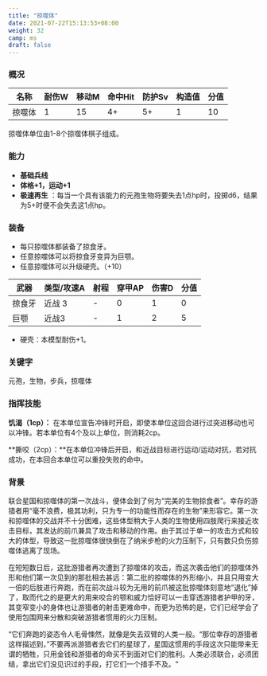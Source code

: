 ```yaml
---
title: "掠噬体"
date: 2021-07-22T15:13:53+08:00
weight: 32
camp: ms
draft: false
---
```


### 概况

| 名称   | 耐伤W | 移动M | 命中Hit | 防护Sv | 构造值 | 分值 |
| ------ | ----- | ----- | ------- | ------ | ------ | ---- |
| 掠噬体 | 1     | 15    | 4+      | 5+     | 1      | 10   |

掠噬体单位由1-8个掠噬体棋子组成。

### 能力

- **基础兵线**
- **体格+1，运动+1**
- **极速再生** ：每当一个具有该能力的元孢生物将要失去1点hp时，投掷d6，结果为5+时便不会失去这1点hp。 

### 装备

- 每只掠噬体都装备了掠食牙。
- 任意掠噬体可以将掠食牙变异为巨颚。
- 任意掠噬体可以升级硬壳。（+10）

| 武器   | 类型/攻速A | 射程 | 穿甲AP | 伤害D | 分值 |
| ------ | ---------- | ---- | ------ | ----- | ---- |
| 掠食牙 | 近战 3     | -    | 0      | 1     | 0    |
| 巨颚   | 近战3      | -    | 1      | 2     | 5    |

- 硬壳：本模型耐伤+1。

### **关键字**

元孢，生物，步兵，掠噬体

### 指挥技能

**饥渴（1cp）：**  在本单位宣告冲锋时开启，即使本单位这回合进行过突进移动也可以冲锋。若本单位有4个及以上单位，则消耗2cp。

**撕咬（2cp）：**在本单位冲锋后开启，和近战目标进行运动/运动对抗，若对抗成功，在本回合本单位可以重投失败的命中。

### 背景

联合星国和掠噬体的第一次战斗，便体会到了何为“完美的生物掠食者”。幸存的游猎者用“毫不浪费，极其功利，只为专一的功能性而存在的生物”来形容它。第一次和掠噬体的交战并不十分困难，这些体型稍大于人类的生物使用四肢爬行来接近攻击目标，其发达的前爪兼具了攻击和移动的作用。由于其过于单一的攻击方式和较大的体型，导致这一批掠噬体很快倒在了纳米步枪的火力压制下，只有数只负伤掠噬体逃离了现场。

在短短数日后，这批游猎者再次遭到了掠噬体的攻击，而这次袭击他们的掠噬体外形和他们第一次见到的那批相去甚远：第二批的掠噬体的外形缩小，并且只用变大一倍的后肢进行奔跑，而在前次战斗较为无用的前爪被这批掠噬体刻意地“退化”掉了，取而代之的是更大的用来咬合的颚和威力恰好可以一击穿透游猎者护甲的牙，其变窄变小的身体也让游猎者的射击更难命中，而更为恐怖的是，它们已经学会了使用包围网来分散和突破游猎者惯用的火力压制。

“它们奔跑的姿态令人毛骨悚然，就像是失去双臂的人类一般。“那位幸存的游猎者这样描述到，”不要再派游猎者去它们的星球了，星国这惯用的手段这次只能带来无谓的牺牲，只用金钱和游猎者的命买不到面对它们的胜利。人类必须联合，必须团结，拿出它们没见识过的手段，打它们一个措手不及。“


